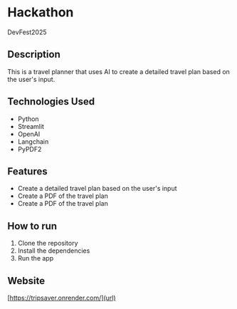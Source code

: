 # Hackathon

DevFest2025

## Description

This is a travel planner that uses AI to create a detailed travel plan based on the user's input.

## Technologies Used

- Python
- Streamlit
- OpenAI
- Langchain
- PyPDF2    

## Features

- Create a detailed travel plan based on the user's input
- Create a PDF of the travel plan
- Create a PDF of the travel plan

## How to run

1. Clone the repository
2. Install the dependencies
3. Run the app

## Website

[https://tripsaver.onrender.com/](url)
